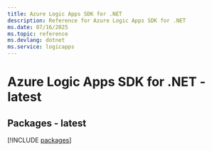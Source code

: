 ```yaml
---
title: Azure Logic Apps SDK for .NET
description: Reference for Azure Logic Apps SDK for .NET
ms.date: 07/16/2025
ms.topic: reference
ms.devlang: dotnet
ms.service: logicapps
---
```

# Azure Logic Apps SDK for .NET - latest
## Packages - latest
[!INCLUDE [packages](logic-apps-index.md)]